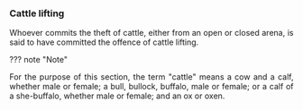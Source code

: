 ### Cattle lifting
<div style="text-align: justify">

Whoever commits the theft of cattle, either from an open or closed arena, is said to have committed the offence of cattle lifting.

</div>

??? note "Note"
    <div style="text-align: justify"> For the purpose of this section, the term "cattle" means a cow and a calf, whether male or female; a bull, bullock, buffalo, male or female; or a calf of a she-buffalo, whether male or female; and an ox or oxen.
